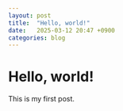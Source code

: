 ```yaml
---
layout: post
title:  "Hello, world!"
date:   2025-03-12 20:47 +0900
categories: blog
---
```


# Hello, world!
This is my first post.
